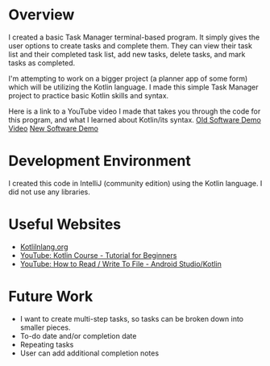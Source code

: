# Overview

I created a basic Task Manager terminal-based program. It simply gives the user options to create tasks and complete them. They can view their task list and their completed task list, add new tasks, delete tasks, and mark tasks as completed.

I'm attempting to work on a bigger project (a planner app of some form) which will be utilizing the Kotlin language. I made this simple Task Manager project to practice basic Kotlin skills and syntax.

Here is a link to a YouTube video I made that takes you through the code for this program, and what I learned about Kotlin/its syntax.
[Old Software Demo Video](https://youtu.be/T5uYGZj6caY)
[New Software Demo](https://youtu.be/Pwtur63nOoU)

# Development Environment

I created this code in IntelliJ (community edition) using the Kotlin language. I did not use any libraries.

# Useful Websites

- [Kotlilnlang.org](https://kotlinlang.org/)
- [YouTube: Kotlin Course - Tutorial for Beginners](https://www.youtube.com/watch?v=F9UC9DY-vIU)
- [YouTube: How to Read / Write To File - Android Studio/Kotlin](https://www.youtube.com/watch?v=Ir9qeQqw-48)

# Future Work

- I want to create multi-step tasks, so tasks can be broken down into smaller pieces.
- To-do date and/or completion date
- Repeating tasks
- User can add additional completion notes